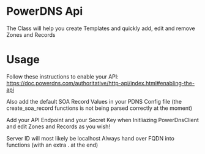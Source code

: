 # PowerDNS Api

The Class will help you create Templates and quickly add, edit and remove Zones and Records

# Usage

Follow these instructions to enable your API:
https://doc.powerdns.com/authoritative/http-api/index.html#enabling-the-api 

Also add the default SOA Record Values in your PDNS Config file (the create_soa_record functions is not being parsed correctly at the moment)

Add your API Endpoint and your Secret Key when Initliazing PowerDnsClient and edit Zones and Records as you wish!

Server ID will most likely be localhost
Always hand over FQDN into functions (with an extra . at the end)
